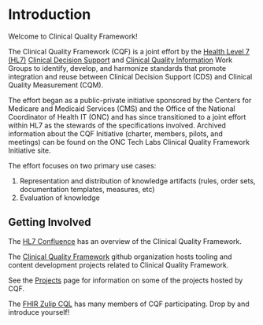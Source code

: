 # Introduction

Welcome to Clinical Quality Framework!

The Clinical Quality Framework (CQF) is a joint effort by the [Health Level 7 (HL7)](http://hl7.org) [Clinical Decision Support](https://confluence.hl7.org/display/CDS/WorkGroup+Home) and [Clinical Quality Information](https://confluence.hl7.org/display/CQIWC/Clinical+Quality+Information+Home) Work Groups to identify, develop, and harmonize standards that promote integration and reuse between Clinical Decision Support (CDS) and Clinical Quality Measurement (CQM).

The effort began as a public-private initiative sponsored by the Centers for Medicare and Medicaid Services (CMS) and the Office of the National Coordinator of Health IT (ONC) and has since transitioned to a joint effort within HL7 as the stewards of the specifications involved. Archived information about the CQF Initiative (charter, members, pilots, and meetings) can be found on the ONC Tech Labs Clinical Quality Framework Initiative site.

The effort focuses on two primary use cases:

1. Representation and distribution of knowledge artifacts (rules, order sets, documentation templates, measures, etc)
2. Evaluation of knowledge

## Getting Involved

The [HL7 Confluence](https://confluence.hl7.org/display/CQIWC/Clinical+Quality+Framework) has an overview of the Clinical Quality Framework.

The [Clinical Quality Framework](https://github.com/cqframework) github organization hosts tooling and content development projects related to Clinical Quality Framework.

See the [Projects](projects.md) page for information on some of the projects hosted by CQF.

The [FHIR Zulip CQL](https://chat.fhir.org/#narrow/stream/179220-cql) has many members of CQF participating. Drop by and introduce yourself!

